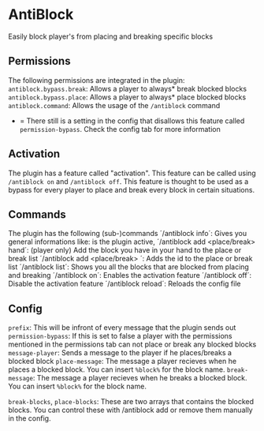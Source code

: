 # AntiBlock
Easily block player's from placing and breaking specific blocks

## Permissions
The following permissions are integrated in the plugin:
`antiblock.bypass.break`: Allows a player to always* break blocked blocks
`antiblock.bypass.place`: Allows a player to always* place blocked blocks
`antiblock.command`: Allows the usage of the `/antiblock` command

* = There still is a setting in the config that disallows this feature called `permission-bypass`. Check the config tab for more information

## Activation
The plugin has a feature called "activation". This feature can be called using `/antiblock on` and `/antiblock off`.
This feature is thought to be used as a bypass for every player to place and break every block in certain situations.

## Commands
The plugin has the following (sub-)commands
´/antiblock info´: Gives you general informations like: is the plugin active,
´/antiblock add <place/break> hand´: (player only) Add the block you have in your hand to the place or break list
´/antiblock add <place/break> <id>´: Adds the id to the place or break list
´/antiblock list´: Shows you all the blocks that are blocked from placing and breaking
´/antiblock on´: Enables the activation feature
´/antiblock off´: Disable the activation feature
´/antiblock reload´: Reloads the config file

## Config
`prefix`: This will be infront of every message that the plugin sends out
`permission-bypass`: If this is set to false a player with the permissions mentioned in the permissions tab can not place or break any blocked blocks 
`message-player`: Sends a message to the player if he places/breaks a blocked block
`place-message`: The message a player recieves when he places a blocked block. You can insert `%block%` for the block name.
`break-message`: The message a player recieves when he breaks a blocked block. You can insert `%block%` for the block name.

`break-blocks`, `place-blocks`: These are two arrays that contains the blocked blocks. You can control these with /antiblock add or remove them manually in the config.
